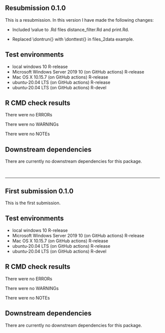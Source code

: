 ## Resubmission 0.1.0
This is a resubmission. In this version I have made the following changes:

* Included \value to .Rd files distance_filter.Rd and print.Rd.

* Replaced \dontrun{} with \donttest{} in files_2data example.

## Test environments
* local windows 10 R-release 
* Microsoft Windows Server 2019 10 (on GitHub actions) R-release
* Mac OS X 10.15.7 (on GitHub actions) R-release
* ubuntu-20.04 LTS (on GitHub actions) R-release
* ubuntu-20.04 LTS (on GitHub actions) R-devel


## R CMD check results
There were no ERRORs

There were no WARNINGs

There were no NOTEs


## Downstream dependencies
There are currently no downstream dependencies for this package. 


<br>
<hr>


## First submission 0.1.0
This is the first submission.


## Test environments
* local windows 10 R-release 
* Microsoft Windows Server 2019 10 (on GitHub actions) R-release
* Mac OS X 10.15.7 (on GitHub actions) R-release
* ubuntu-20.04 LTS (on GitHub actions) R-release
* ubuntu-20.04 LTS (on GitHub actions) R-devel


## R CMD check results
There were no ERRORs

There were no WARNINGs

There were no NOTEs


## Downstream dependencies
There are currently no downstream dependencies for this package. 

